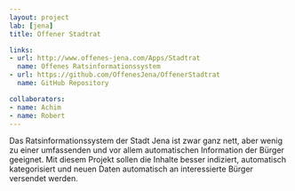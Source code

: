 ```yaml
---
layout: project
lab: [jena]
title: Offener Stadtrat

links:
- url: http://www.offenes-jena.com/Apps/Stadtrat
  name: Offenes Ratsinformationssystem
- url: https://github.com/OffenesJena/OffenerStadtrat
  name: GitHub Repository

collaborators:
- name: Achim
- name: Robert
---
```


Das Ratsinformationssystem der Stadt Jena ist zwar ganz nett, aber wenig zu einer umfassenden und vor allem automatischen Information der Bürger geeignet.
Mit diesem Projekt sollen die Inhalte besser indiziert, automatisch kategorisiert und neuen Daten automatisch an interessierte Bürger versendet werden.
